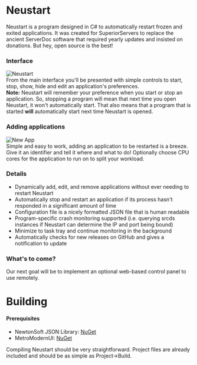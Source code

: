 # Neustart
Neustart is a program designed in C# to automatically restart frozen and exited applications.
It was created for SuperiorServers to replace the ancient ServerDoc software that required yearly updates and insisted on donations. But hey, open source is the best!
### Interface
![Neustart](https://yasbit.ch/9ACXQ.png)  
From the main interface you'll be presented with simple controls to start, stop, show, hide and edit an application's preferences.  
**Note:** Neustart will remember your preference when you start or stop an application. So, stopping a program will mean that next time you open Neustart, it won't automatically start. That also means that a program that is started **will** automatically start next time Neustart is opened.

### Adding applications
![New App](https://yasbit.ch/22lE9.png)  
Simple and easy to work, adding an application to be restarted is a breeze. Give it an identifier and tell it where and what to do! Optionally choose CPU cores for the application to run on to split your workload.

### Details
- Dynamically add, edit, and remove applications without ever needing to restart Neustart
- Automatically stop and restart an application if its process hasn't responded in a significant amount of time
- Configuration file is a nicely formatted JSON file that is human readable
- Program-specific crash monitoring supported (i.e. querying srcds instances if Neustart can determine the IP and port being bound)
- Minimize to task tray and continue monitoring in the background
- Automatically checks for new releases on GitHub and gives a notification to update

### What's to come?
Our next goal will be to implement an optional web-based control panel to use remotely.

# Building
#### Prerequisites
- NewtonSoft JSON Library: [NuGet](https://www.nuget.org/packages/Newtonsoft.Json/)
- MetroModernUI: [NuGet](https://www.nuget.org/packages/MetroModernUI/)

Compiling Neustart should be very straightforward. Project files are already included and should be as simple as Project->Build.
